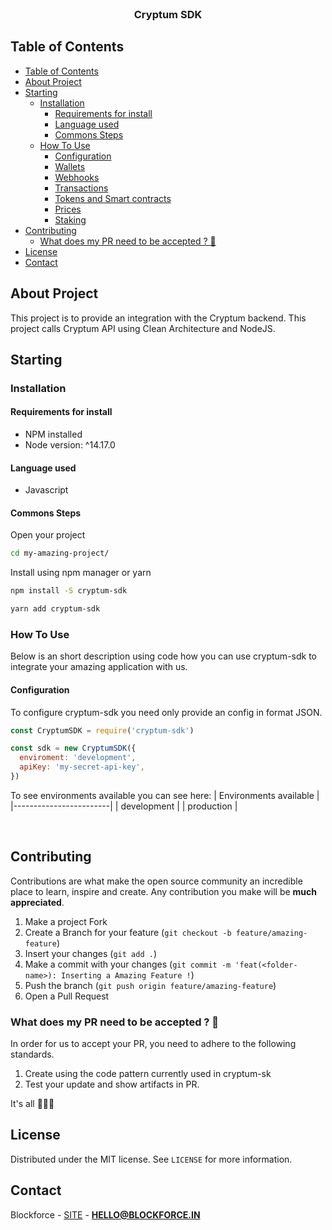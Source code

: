 <br />
<p align="center">
  <h3 align="center">Cryptum SDK</h3>
</p>

<!-- TABLE OF CONTENTS -->

## Table of Contents

- [Table of Contents](#table-of-contents)
- [About Project](#about-project)
- [Starting](#starting)
  - [Installation](#installation)
    - [Requirements for install](#requirements-for-install)
    - [Language used](#language-used)
    - [Commons Steps](#commons-steps)
  - [How To Use](#how-to-use)
    - [Configuration](#configuration)
    - [Wallets](docs/wallets.md)
    - [Webhooks](docs/webhooks.md)
    - [Transactions](docs/transactions.md)
    - [Tokens and Smart contracts](docs/contracts.md)
    - [Prices](docs/prices.md)
    - [Staking](docs/staking/index.md)
- [Contributing](#contributing)
  - [What does my PR need to be accepted ? 🤔](#what-does-my-pr-need-to-be-accepted--)
- [License](#license)
- [Contact](#contact)

## About Project

This project is to provide an integration with the Cryptum backend. This project calls Cryptum API using Clean Architecture and NodeJS.

## Starting

### Installation

#### Requirements for install

- NPM installed
- Node version: ^14.17.0

#### Language used

- Javascript

#### Commons Steps

Open your project

```bash
cd my-amazing-project/
```

Install using npm manager or yarn

```bash
npm install -S cryptum-sdk

yarn add cryptum-sdk
```

### How To Use

Below is an short description using code how you can use cryptum-sdk to integrate your amazing application with us.

#### Configuration

To configure cryptum-sdk you need only provide an config in format JSON.

```js
const CryptumSDK = require('cryptum-sdk')

const sdk = new CryptumSDK({
  enviroment: 'development',
  apiKey: 'my-secret-api-key',
})
```

To see environments available you can see here:
| Environments available |
|------------------------|
| development |
| production |

<br>

## Contributing

Contributions are what make the open source community an incredible place to learn, inspire and create. Any contribution you make will be **much appreciated**.

1. Make a project Fork
2. Create a Branch for your feature (`git checkout -b feature/amazing-feature`)
3. Insert your changes (`git add .`)
4. Make a commit with your changes (`git commit -m 'feat(<folder-name>): Inserting a Amazing Feature !`)
5. Push the branch (`git push origin feature/amazing-feature`)
6. Open a Pull Request

### What does my PR need to be accepted ? 🤔

In order for us to accept your PR, you need to adhere to the following standards.

1. Create using the code pattern currently used in cryptum-sk
2. Test your update and show artifacts in PR.

It's all 🤷🏻‍♂️

## License

Distributed under the MIT license. See `LICENSE` for more information.

## Contact

Blockforce - [SITE](https://blockforce.in/) - **HELLO@BLOCKFORCE.IN**
